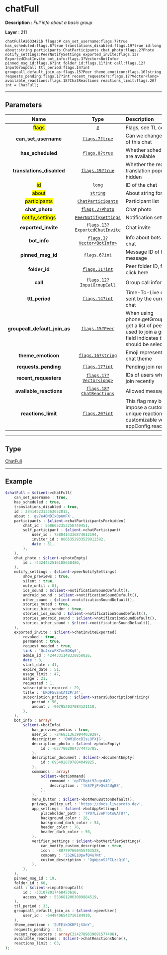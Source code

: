 # chatFull

**Description** : *Full info about a basic group*

**Layer** : 211

```tl
chatFull#2633421b flags:# can_set_username:flags.7?true has_scheduled:flags.8?true translations_disabled:flags.19?true id:long about:string participants:ChatParticipants chat_photo:flags.2?Photo notify_settings:PeerNotifySettings exported_invite:flags.13?ExportedChatInvite bot_info:flags.3?Vector<BotInfo> pinned_msg_id:flags.6?int folder_id:flags.11?int call:flags.12?InputGroupCall ttl_period:flags.14?int groupcall_default_join_as:flags.15?Peer theme_emoticon:flags.16?string requests_pending:flags.17?int recent_requesters:flags.17?Vector<long> available_reactions:flags.18?ChatReactions reactions_limit:flags.20?int = ChatFull;
```

---

## Parameters

| Name | Type | Description |
| :---: | :---: | :--- |
| <mark>flags</mark> | [`#`](type/#) | Flags, see TL conditional fields |
| **can_set_username** | [`flags.7?true`](type/true) | Can we change the username of this chat |
| **has_scheduled** | [`flags.8?true`](type/true) | Whether scheduled messages are available |
| **translations_disabled** | [`flags.19?true`](type/true) | Whether the real-time chat translation popup should be hidden |
| <mark>id</mark> | [`long`](type/long) | ID of the chat |
| <mark>about</mark> | [`string`](type/string) | About string for this chat |
| <mark>participants</mark> | [`ChatParticipants`](type/ChatParticipants) | Participant list |
| **chat_photo** | [`flags.2?Photo`](type/Photo) | Chat photo |
| <mark>notify_settings</mark> | [`PeerNotifySettings`](type/PeerNotifySettings) | Notification settings |
| **exported_invite** | [`flags.13?ExportedChatInvite`](type/ExportedChatInvite) | Chat invite |
| **bot_info** | [`flags.3?Vector<BotInfo>`](type/BotInfo) | Info about bots that are in this chat |
| **pinned_msg_id** | [`flags.6?int`](type/int) | Message ID of the last pinned message |
| **folder_id** | [`flags.11?int`](type/int) | Peer folder ID, for more info click here |
| **call** | [`flags.12?InputGroupCall`](type/InputGroupCall) | Group call information |
| **ttl_period** | [`flags.14?int`](type/int) | Time-To-Live of messages sent by the current user to this chat |
| **groupcall_default_join_as** | [`flags.15?Peer`](type/Peer) | When using phone.getGroupCallJoinAs to get a list of peers that can be used to join a group call, this field indicates the peer that should be selected by default |
| **theme_emoticon** | [`flags.16?string`](type/string) | Emoji representing a specific chat theme |
| **requests_pending** | [`flags.17?int`](type/int) | Pending join requests » |
| **recent_requesters** | [`flags.17?Vector<long>`](type/long) | IDs of users who requested to join recently |
| **available_reactions** | [`flags.18?ChatReactions`](type/ChatReactions) | Allowed message reactions » |
| **reactions_limit** | [`flags.20?int`](type/int) | This flag may be used to impose a custom limit of unique reactions (i.e. a customizable version of appConfig.reactions_uniq_max) |

---

## Type

[ChatFull](type/ChatFull)

---

## Example

```php
$chatFull = $client->chatFull(
	can_set_username : true,
	has_scheduled : true,
	translations_disabled : true,
	id : 2841452313363052812,
	about : 'gv7e4ONDIx0pnmFX',
	participants : $client->chatParticipantsForbidden(
		chat_id : 5686052353258749451,
		self_participant : $client->chatParticipant(
			user_id : 7580414336874012194,
			inviter_id : 8865352933529912382,
			date : 81,
		),
	),
	chat_photo : $client->photoEmpty(
		id : -4324452516108658480,
	),
	notify_settings : $client->peerNotifySettings(
		show_previews : true,
		silent : true,
		mute_until : 81,
		ios_sound : $client->notificationSoundDefault(),
		android_sound : $client->notificationSoundDefault(),
		other_sound : $client->notificationSoundDefault(),
		stories_muted : true,
		stories_hide_sender : true,
		stories_ios_sound : $client->notificationSoundDefault(),
		stories_android_sound : $client->notificationSoundDefault(),
		stories_other_sound : $client->notificationSoundDefault(),
	),
	exported_invite : $client->chatInviteExported(
		revoked : true,
		permanent : true,
		request_needed : true,
		link : 'QcJxrwFX7mnBDKq6',
		admin_id : 4244331148338858026,
		date : 8,
		start_date : 41,
		expire_date : 51,
		usage_limit : 47,
		usage : 21,
		requested : 1,
		subscription_expired : 29,
		title : 'bROF5vSnCAT2PrZ4',
		subscription_pricing : $client->starsSubscriptionPricing(
			period : 90,
			amount : -907952037084121118,
		),
	),
	bot_info : array(
		$client->botInfo(
			has_preview_medias : true,
			user_id : -2468313639944039297,
			description : 'OWM1DocBIsL8PXjG',
			description_photo : $client->photoEmpty(
				id : -6277802084374475785,
			),
			description_document : $client->documentEmpty(
				id : 6954928797884049925,
			),
			commands : array(
				$client->botCommand(
					command : 'opTCBqki92ugcd4O',
					description : 'fkS7FjPeQv34UgBE',
				),
			),
			menu_button : $client->botMenuButtonDefault(),
			privacy_policy_url : 'https://docs.liveproto.dev',
			app_settings : $client->botAppSettings(
				placeholder_path : '?PO?LiveProtoGATU?',
				background_color : 26,
				background_dark_color : 54,
				header_color : 76,
				header_dark_color : 50,
			),
			verifier_settings : $client->botVerifierSettings(
				can_modify_custom_description : true,
				icon : -807797660455703528,
				company : 'J52KE1OpwfQ4u7Nt',
				custom_description : 'DgWpsnSlFILzcQjG',
			),
		),
	),
	pinned_msg_id : 19,
	folder_id : 60,
	call : $client->inputGroupCall(
		id : -331078017468453616,
		access_hash : 5536812063089884519,
	),
	ttl_period : 33,
	groupcall_default_join_as : $client->peerUser(
		user_id : -6449406543716184930,
	),
	theme_emoticon : '2UFEikDKBP1jSXnY',
	requests_pending : 13,
	recent_requesters : array(3242789639691577406),
	available_reactions : $client->chatReactionsNone(),
	reactions_limit : 63,
);
```